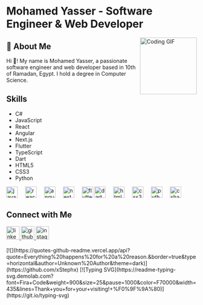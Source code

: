 # Mohamed Yasser - Software Engineer & Web Developer

<div align="left">
  <img src="https://c.tenor.com/GfSX-u7VGM4AAAAC/coding.gif" height="150" align="right" alt="Coding GIF" />
</div>

## 🚀 About Me
Hi 👋! My name is Mohamed Yasser, a passionate software engineer and web developer based in 10th of Ramadan, Egypt. I hold a degree in Computer Science.

## Skills
- C#
- JavaScript
- React
- Angular
- Next.js
- Flutter
- TypeScript
- Dart
- HTML5
- CSS3
- Python

<div align="left">
  <img src="https://cdn.jsdelivr.net/gh/devicons/devicon/icons/javascript/javascript-original.svg" height="30" alt="javascript logo" />
  <img width="12" />
  <img src="https://cdn.jsdelivr.net/gh/devicons/devicon/icons/react/react-original.svg" height="30" alt="react logo" />
  <img width="12" />
  <img src="https://cdn.jsdelivr.net/gh/devicons/devicon/icons/angularjs/angularjs-original.svg" height="30" alt="angular logo" />
  <img width="12" />
  <img src="https://cdn.jsdelivr.net/gh/devicons/devicon/icons/nextjs/nextjs-original.svg" height="30" alt="next.js logo" />
  <img width="12" />
  <img src="https://cdn.jsdelivr.net/gh/devicons/devicon/icons/flutter/flutter-original.svg" height="30" alt="flutter logo" />
  <img src="https://cdn.jsdelivr.net/gh/devicons/devicon/icons/dart/dart-original.svg" height="30" alt="dart logo" />
  <img width="12" />
  <img src="https://cdn.jsdelivr.net/gh/devicons/devicon/icons/html5/html5-original.svg" height="30" alt="html5 logo" />
  <img width="12" />
  <img src="https://cdn.jsdelivr.net/gh/devicons/devicon/icons/css3/css3-original.svg" height="30" alt="css3 logo" />
  <img width="12" />
  <img src="https://cdn.jsdelivr.net/gh/devicons/devicon/icons/python/python-original.svg" height="30" alt="python logo" />
  <img width="12" />
  <img src="https://cdn.jsdelivr.net/gh/devicons/devicon/icons/csharp/csharp-original.svg" height="30" alt="csharp logo" />
</div>



## Connect with Me
<div align="left">
    <a href="https://www.linkedin.com/in/mohamed-ashor-13349a25a/">
    <img src="https://img.shields.io/static/v1?message=linkedin&logo=linkedin&label=&color=000000&logoColor=white&labelColor=&style=for-the-badge" height="35" alt="linkedin logo" />
  </a>
    <a href="https://twitter.com/devmohamedashor">
    <img src="https://img.shields.io/static/v1?message=twitter&logo=twitter&label=&color=000000&logoColor=white&labelColor=&style=for-the-badge" height="35" alt="github logo" />
  </a>
  <a href="https://www.instagram.com/mohamed_ashor/">
    <img src="https://img.shields.io/static/v1?message=Instagram&logo=instagram&label=&color=E4405F&logoColor=white&labelColor=&style=for-the-badge" height="35" alt="instagram logo" />
  </a>

</div>

<br clear="both">
[![](https://quotes-github-readme.vercel.app/api?quote=Everything%20happens%20for%20a%20reason.&border=true&type=horizontal&author=Unknown%20Author&theme=dark)](https://github.com/xStephx) 
[![Typing SVG](https://readme-typing-svg.demolab.com?font=Fira+Code&weight=900&size=25&pause=1000&color=F70000&width=435&lines=Thank+you+for+your+visiting!+%F0%9F%9A%80)](https://git.io/typing-svg)

